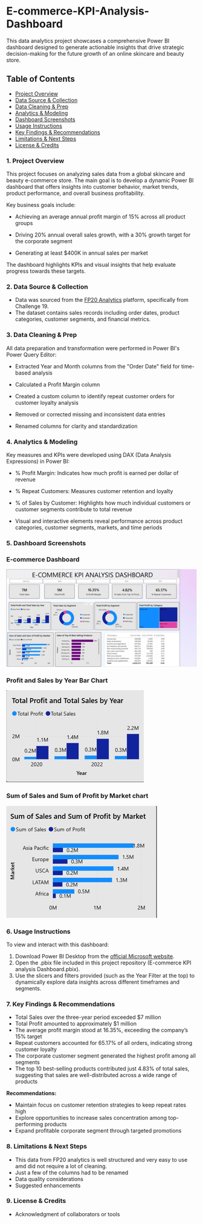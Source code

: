 # E-commerce-KPI-Analysis-Dashboard
This data analytics project showcases a comprehensive Power BI dashboard designed to generate actionable insights that drive strategic decision-making for the future growth of an online skincare and beauty store.

## Table of Contents

- [Project Overview](#project-overview)
- [Data Source & Collection](#data-source-&-collection)
- [Data Cleaning & Prep](#data-cleaning-&-prep)
- [Analytics & Modeling](#analytics-&-modeling)
- [Dashboard Screenshots](#dashboard-screenshots)
- [Usage Instructions](#usage-instructions)
- [Key Findings & Recommendations](#key-findings-&-recommendations)
- [Limitations & Next Steps](#limitations-&-next-steps)
- [License & Credits](#license-&-credits)







### 1. Project Overview
This project focuses on analyzing sales data from a global skincare and beauty e-commerce store. The main goal is to develop a dynamic Power BI dashboard that offers insights into customer behavior, market trends, product performance, and overall business profitability.

Key business goals include:

- Achieving an average annual profit margin of 15% across all product groups

- Driving 20% annual overall sales growth, with a 30% growth target for the corporate segment

- Generating at least $400K in annual sales per market

The dashboard highlights KPIs and visual insights that help evaluate progress towards these targets.

### 2. Data Source & Collection
- Data was sourced from the [FP20 Analytics](https://fp20analytics.com/datasets/) platform, specifically from Challenge 19.
- The dataset contains sales records including order dates, product categories, customer segments, and financial metrics.

### 3. Data Cleaning & Prep
All data preparation and transformation were performed in Power BI's Power Query Editor:

- Extracted Year and Month columns from the "Order Date" field for time-based analysis

- Calculated a Profit Margin column

- Created a custom column to identify repeat customer orders for customer loyalty analysis

- Removed or corrected missing and inconsistent data entries

- Renamed columns for clarity and standardization

### 4. Analytics & Modeling
Key measures and KPIs were developed using DAX (Data Analysis Expressions) in Power BI:

- % Profit Margin: Indicates how much profit is earned per dollar of revenue

- % Repeat Customers: Measures customer retention and loyalty

- % of Sales by Customer: Highlights how much individual customers or customer segments contribute to total revenue

- Visual and interactive elements reveal performance across product categories, customer segments, markets, and time periods

### 5. Dashboard Screenshots
 ### E-commerce Dashboard
![E-commerce Dashboard](dashboard_e-commerce.jpg)

 ### Profit and Sales by Year Bar Chart
![Profit Sales by Year Bar Chart](profit_sales_year.jpg)

 ### Sum of Sales and Sum of Profit by Market chart
  ![Sales and Profit by Market Chart](sales_profit_by_market.jpg)



### 6. Usage Instructions
To view and interact with this dashboard:
 1. Download Power BI Desktop from the [official Microsoft website](https://www.microsoft.com/en-gb/).
 2. Open the .pbix file included in this project repository (E-commerce KPI analysis Dashboard.pbix).
 3. Use the slicers and filters provided (such as the Year Filter at the top) to dynamically explore data insights across different timeframes and segments.

### 7. Key Findings & Recommendations
- Total Sales over the three-year period exceeded $7 million
- Total Profit amounted to approximately $1 million
- The average profit margin stood at 16.35%, exceeding the company’s 15% target
- Repeat customers accounted for 65.17% of all orders, indicating strong customer loyalty
- The corporate customer segment generated the highest profit among all segments
- The top 10 best-selling products contributed just 4.83% of total sales, suggesting that sales are well-distributed across a wide range of products

**Recommendations:**
- Maintain focus on customer retention strategies to keep repeat rates high
- Explore opportunities to increase sales concentration among top-performing products
- Expand profitable corporate segment through targeted promotions



### 8. Limitations & Next Steps
- This data from FP20 analytics is well structured and very easy to use amd did not require a lot of cleaning. 
- Just a few of the columns had to be renamed 
- Data quality considerations
- Suggested enhancements

### 9. License & Credits
- Acknowledgment of collaborators or tools
